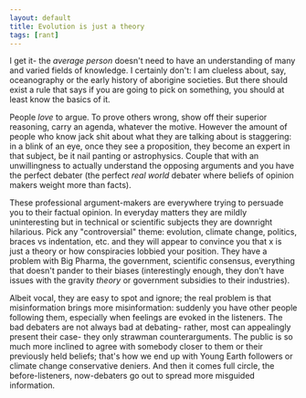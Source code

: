 ```yaml
---
layout: default
title: Evolution is just a theory
tags: [rant]
---
```


I get it- the _average person_ doesn't need to have an understanding of many and varied fields of knowledge. I certainly don't: I am clueless about, say, oceanography or the early history of aborigine societies. But there should exist a rule that says if you are going to pick on something, you should at least know the basics of it.

People _love_ to argue. To prove others wrong, show off their superior reasoning, carry an agenda, whatever the motive. However the amount of people who know jack shit about what they are talking about is staggering: in a blink of an eye, once they see a proposition, they become an expert in that subject, be it nail panting or astrophysics. Couple that with an unwillingness to actually understand the opposing arguments and you have the perfect debater (the perfect _real world_ debater where beliefs of opinion makers weight more than facts).

These professional argument-makers are everywhere trying to persuade you to their factual opinion. In everyday matters they are mildly uninteresting but in technical or scientific subjects they are downright hilarious. Pick any "controversial" theme: evolution, climate change, politics, braces vs indentation, etc. and they will appear to convince you that x is just a theory or how conspiracies lobbied your position. They have a problem with Big Pharma, the government, scientific consensus, everything that doesn't pander to their biases (interestingly enough, they don't have issues with the gravity _theory_ or government subsidies to their industries).

Albeit vocal, they are easy to spot and ignore; the real problem is that misinformation brings more misinformation: suddenly you have other people following them, especially when feelings are evoked in the listeners. The bad debaters are not always bad at debating- rather, most can appealingly present their case- they only strawman counterarguments. The public is so much more inclined to agree with somebody closer to them or their previously held beliefs; that's how we end up with Young Earth followers or climate change conservative deniers. And then it comes full circle, the before-listeners, now-debaters go out to spread more misguided information.
